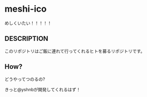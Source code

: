 meshi-ico
=========


めしくいたい！！！！！


## DESCRIPTION

このリポジトリはご飯に連れて行ってくれるヒトを募るリポジトリです。

## How?

どうやってつのるの?

きっと@yshnbが開発してくれるはず！
